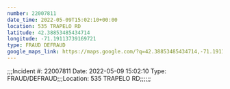```yaml
---
number: 22007811
date_time: 2022-05-09T15:02:10+00:00
location: 535 TRAPELO RD
latitude: 42.38853485434714
longitude: -71.19113739169721
type: FRAUD DEFRAUD
google_maps_link: https://maps.google.com/?q=42.38853485434714,-71.19113739169721
---
```


;;;Incident #: 22007811  Date: 2022-05-09 15:02:10   Type: FRAUD/DEFRAUD;;;Location: 535 TRAPELO RD;;;;;;
